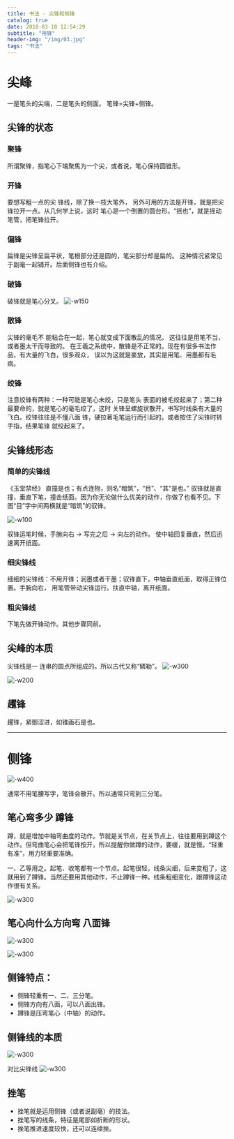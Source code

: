 ```yaml
---
title: 书法 - 尖锋和侧锋
catalog: true
date: 2018-03-18 12:54:29
subtitle: "用锋"
header-img: "/img/03.jpg"
tags: "书法"
---
```



# 尖峰
一是笔头的尖端，二是笔头的侧面。 笔锋=尖锋+侧锋。

## 尖锋的状态

### 聚锋
所谓聚锋，指笔心下端聚焦为一个尖，或者说，笔心保持圆锥形。
### 开锋
要想写粗一点的尖 锋线，除了换一枝大笔外， 另外可用的方法是开锋，就是把尖锋拉开一点。从几何学上说，这时 笔心是一个倒置的圆台形。“摇也”，就是摇动笔管，把笔锋拉开。
### 偏锋
扁锋是尖锋呈扁平状，笔根部分还是圆的，笔尖部分却是扁的。 这种情况紧常见于副毫一起铺开。后面侧锋也有介绍。
### 破锋 
破锋就是笔心分叉。
![-w150](http://otkwwi4x8.bkt.clouddn.com/2018-03-18-15213432216045.jpg)
### 散锋 
尖锋的毫毛不 能粘合在一起，笔心就变成下面散乱的情况。 这往往是用笔不当，或者墨太干而导致的。 在王羲之系统中，散锋是不正常的。现在有很多书法作品，有大量的飞白，很多观众， 误以为这就是豪放，其实是用笔、用墨都有毛病。

### 绞锋
注意绞锋有两种：一种可能是笔心未绞，只是笔头 表面的被毛绞起来了；第二种最要命的，就是笔心的毫毛绞了，这时 关锋呈螺旋状散开，书写时线条有大量的飞白。绞锋往往是不懂八面 锋，硬拉著毛笔运行而引起的。或者按住了尖锋时转手指，结果笔锋 就绞起来了。


## 尖锋线形态
### 简单的尖锋线
《玉堂禁经》 直撞是也；有点连物，则名“暗筑”，“目”、“其”是也。”
驭锋就是直撞，垂直下笔，撞击纸面。因为你无论做什么优美的动作，你做了也看不见。下图“目”字中间两横就是“暗筑”的驭锋。

![-w100](http://otkwwi4x8.bkt.clouddn.com/2018-03-18-15213437780441.jpg)

驭锋运笔时候，手腕向右 -> 写完之后 -> 向左的动作。
使中轴回复垂直，然后迅速离开纸面。

### 细尖锋线
细细的尖锋线：不用开锋；润墨或者干墨；驭锋直下，中轴垂直纸面，取得正锋位置。手腕向右， 用笔管带动尖锋运行。扶直中轴，离开纸面。

### 粗尖锋线
下笔先做开锋动作。其他步骤同前。

## 尖峰的本质
尖锋线是一 连串的圆点所组成的。所以古代又称“鳞勒”。
![-w300](http://otkwwi4x8.bkt.clouddn.com/2018-03-18-15213427812249.jpg)

![-w200](http://otkwwi4x8.bkt.clouddn.com/2018-03-18-15213446078152.jpg)

## 趯锋
趯锋，紧御涩进，如锥画石是也。

---
# 侧锋

![-w400](http://otkwwi4x8.bkt.clouddn.com/2018-03-18-15213453460946.jpg)

通常不用笔腰写字，笔锋会散开。所以通常只弯到三分笔。

## 笔心弯多少 蹲锋
蹲，就是增加中轴弯曲度的动作。节就是关节点，在关节点上，往往要用到蹲这个动作。但弯曲笔心会把笔锋按开，所以提醒你做蹲的动作，要缓，就是慢。“轻重有准”，用力轻重要准确。

一、乙等用之。起笔、收笔都有一个节点。起笔很轻，线条尖细，后来变粗了，这就用到了蹲锋。当然还要用其他动作，不止蹲锋一种。线条粗细变化，跟蹲锋这动作很有关系。

![-w300](http://otkwwi4x8.bkt.clouddn.com/2018-03-18-15213458437201.jpg)

## 笔心向什么方向弯 八面锋

![-w300](http://otkwwi4x8.bkt.clouddn.com/2018-03-18-15213459855128.jpg)

![-w300](http://otkwwi4x8.bkt.clouddn.com/2018-03-18-15213461560494.jpg)

## 侧锋特点：
* 侧锋轻重有一、二、三分笔。 
* 侧锋方向有八面，可以八面出锋。 
* 蹲锋是压弯笔心（中轴）的动作。

## 侧锋线的本质

![-w300](http://otkwwi4x8.bkt.clouddn.com/2018-03-18-15213462808443.jpg)

对比尖锋线
![-w300](http://otkwwi4x8.bkt.clouddn.com/2018-03-18-15213427812249.jpg)

## 挫笔
* 挫笔就是运用侧锋（或者说副毫）的技法。 
* 挫笔写的线条，特征是尾部如折断的形状。 
* 挫笔推进速度较快，还可以连续挫。

